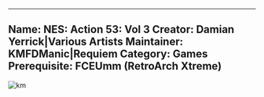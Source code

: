 -----------------------
Name: NES: Action 53: Vol 3
Creator: Damian Yerrick|Various Artists
Maintainer: KMFDManic|Requiem
Category: Games
Prerequisite: FCEUmm (RetroArch Xtreme)
-----------------------
![km](https://i.imgur.com/NNmY6oa.png)




